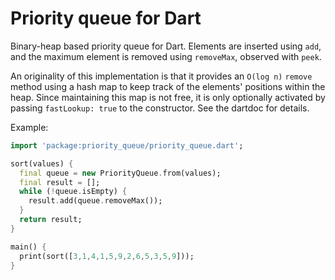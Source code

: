 Priority queue for Dart
=======================

Binary-heap based priority queue for Dart. Elements are inserted using `add`,
and the maximum element is removed using `removeMax`, observed with `peek`.

An originality of this implementation is that it provides an `O(log n)` `remove`
method using a hash map to keep track of the elements' positions within the 
heap. Since maintaining this map is not free, it is only optionally activated 
by passing `fastLookup: true` to the constructor. See the dartdoc for details.

Example:

```dart
import 'package:priority_queue/priority_queue.dart';

sort(values) {
  final queue = new PriorityQueue.from(values);
  final result = [];
  while (!queue.isEmpty) {
    result.add(queue.removeMax());
  }
  return result;
}

main() {
  print(sort([3,1,4,1,5,9,2,6,5,3,5,9]));
}
```
